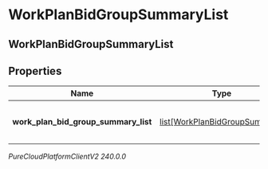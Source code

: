 # WorkPlanBidGroupSummaryList

## WorkPlanBidGroupSummaryList

## Properties

|Name | Type | Description | Notes|
|------------ | ------------- | ------------- | -------------|
| **work_plan_bid_group_summary_list** | [list[WorkPlanBidGroupSummary]](WorkPlanBidGroupSummary) | List of work plan bid group summary | |



_PureCloudPlatformClientV2 240.0.0_
